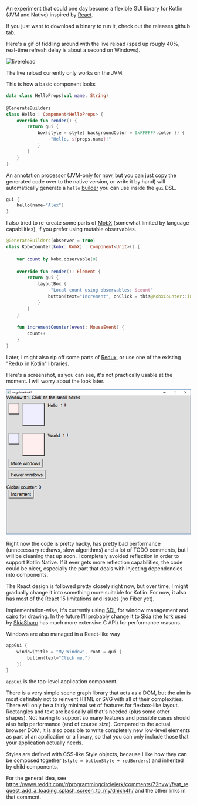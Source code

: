 An experiment that could one day become a flexible GUI library for Kotlin (JVM and Native) inspired by [React](https://reactjs.org/).

If you just want to download a binary to run it, check out the releases github tab.

Here's a gif of fiddling around with the live reload (sped up rougly 40%, real-time refresh delay is about a second on Windows).

![livereload](https://imgur.com/IN6BUkS.gif)

The live reload currently only works on the JVM.

This is how a basic component looks

```kotlin
data class HelloProps(val name: String)

@GenerateBuilders
class Hello : Component<HelloProps> {
    override fun render() {
        return gui {
            box(style = style{ backgroundColor = 0xFFFFFF.color }) {
                -"Hello, ${props.name}!"
            }
        }
    }
}
```

An annotation processor (JVM-only for now, but you can just copy the generated code over to the native version, or write it by hand) will automatically generate a `hello` [builder](https://kotlinlang.org/docs/reference/type-safe-builders.html) you can use inside the `gui` DSL.

```kotlin
gui {
    hello(name="Alex")
}
```

I also tried to re-create some parts of [MobX](https://mobx.js.org/) (somewhat limited by language capabilities), if you prefer using mutable observables.

```kotlin
@GenerateBuilders(observer = true)
class KobxCounter(kobx: KobX) : Component<Unit>() {

    var count by kobx.observable(0)

    override fun render(): Element {
        return gui {
            layoutBox {
                -"Local count using observables: $count"
                button(text="Increment", onClick = this@KobxCounter::incrementCounter)
            }
        }
    }

    fun incrementCounter(event: MouseEvent) {
        count++
    }
}
```

Later, I might also rip off some parts of [Redux](http://redux.js.org/), or use one of the existing "Redux in Kotlin" libraries.

Here's a screenshot, as you can see, it's not practically usable at the moment. I will worry about the look later.

![screenshot](screenshot.png)

Right now the code is pretty hacky, has pretty bad performance (unnecessary redraws, slow algorithms) and a lot of TODO comments, but I will be cleaning that up soon. I completely avoided reflection in order to support Kotlin Native. If it ever gets more reflection capabilities, the code could be nicer, especially the part that deals with injecting dependencies into components.

The React design is followed pretty closely right now, but over time, I might gradually change it into something more suitable for Kotlin. For now, it also has most of the React 15 limitations and issues (no Fiber yet).

Implementation-wise, it's currently using [SDL](http://libsdl.org/) for window management and [cairo](https://www.cairographics.org/) for drawing. In the future I'll probably change it to  [Skia](https://skia.org/) (the [fork](https://github.com/mono/skia) used by [SkiaSharp](https://github.com/mono/SkiaSharp) has much more extensive C API) for performance reasons.

Windows are also managed in a React-like way

```kotlin
appGui {
    window(title = "My Window", root = gui {
        button(text="Click me.")
    })
}
```

`appGui` is the top-level application component.

There is a very simple scene graph library that acts as a DOM, but the aim is most definitely not to reinvent HTML or SVG with all of their complexities. There will only be a fairly minimal set of features for flexbox-like layout. Rectangles and text are basically all that's needed (plus some other shapes). Not having to support so many features and possible cases should also help performance (and of course size). Compared to the actual browser DOM, it is also possible to write completely new low-level elements as part of an application or a library, so that you can only include those that your application actually needs.

Styles are defined with CSS-like Style objects, because I like how they can be composed together (`style = buttonStyle + redBorders`) and inherited by child components.

For the general idea, see https://www.reddit.com/r/programmingcirclejerk/comments/72hvwj/feat_request_add_a_loading_splash_screen_to_my/dnixh4h/ and the other links in that comment.


